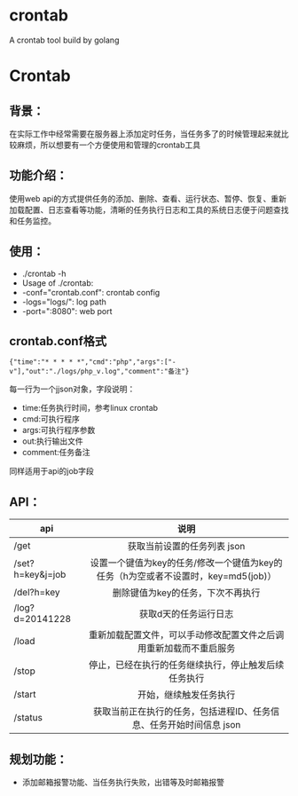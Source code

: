 crontab
=======

A crontab tool build by golang

# Crontab

## 背景：
       
在实际工作中经常需要在服务器上添加定时任务，当任务多了的时候管理起来就比较麻烦，所以想要有一个方便使用和管理的crontab工具

## 功能介绍：
       
使用web api的方式提供任务的添加、删除、查看、运行状态、暂停、恢复、重新加载配置、日志查看等功能，清晰的任务执行日志和工具的系统日志便于问题查找和任务监控。

## 使用：

* ./crontab -h
* Usage of ./crontab:
* -conf="crontab.conf": crontab config
* -logs="logs/": log path
* -port=":8080": web port

## crontab.conf格式

`{"time":"* * * * *","cmd":"php","args":["-v"],"out":"./logs/php_v.log","comment":"备注"}`

每一行为一个jjson对象，字段说明：
* time:任务执行时间，参考linux crontab
* cmd:可执行程序
* args:可执行程序参数
* out:执行输出文件
* comment:任务备注

同样适用于api的job字段

## API：

|api|说明|
|---|:--:|
|/get|获取当前设置的任务列表  json|
|/set?h=key&j=job| 设置一个键值为key的任务/修改一个键值为key的任务（h为空或者不设置时，key=md5(job)）|
|/del?h=key       |删除键值为key的任务，下次不再执行|
|/log?d=20141228  |获取d天的任务运行日志|
|/load            |重新加载配置文件，可以手动修改配置文件之后调用重新加载而不重启服务|
|/stop            |停止，已经在执行的任务继续执行，停止触发后续任务执行|
|/start           |开始，继续触发任务执行|
|/status          |获取当前正在执行的任务，包括进程ID、任务信息、任务开始时间信息  json|

## 规划功能：

* 添加邮箱报警功能、当任务执行失败，出错等及时邮箱报警

